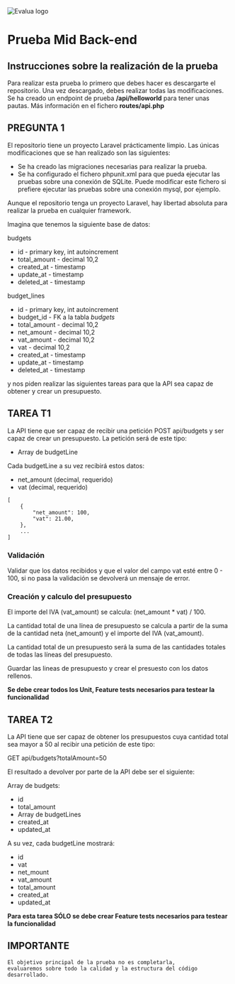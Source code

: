 <img alt="Evalua logo" src="public/logo_e.png"/>


# Prueba Mid Back-end

## Instrucciones sobre la realización de la prueba
Para realizar esta prueba lo primero que debes hacer es descargarte el repositorio. Una vez descargado, debes realizar todas las modificaciones. Se ha creado un endpoint de prueba **/api/helloworld** para tener unas pautas. Más información en el fichero **routes/api.php**

## PREGUNTA 1


El repositorio tiene un proyecto Laravel prácticamente limpio. Las únicas modificaciones que se han realizado son las siguientes:

- Se ha creado las migraciones necesarias para realizar la prueba.
- Se ha configurado el fichero phpunit.xml para que pueda ejecutar las pruebas sobre una conexión de SQLite. Puede modificar este fichero si prefiere ejecutar las pruebas sobre una conexión mysql, por ejemplo.

Aunque el repositorio tenga un proyecto Laravel, hay libertad absoluta para realizar la prueba en cualquier framework.

Imagina que tenemos la siguiente base de datos:

budgets

- id - primary key, int autoincrement
- total_amount - decimal 10,2
- created_at - timestamp
- update_at - timestamp
- deleted_at - timestamp

budget_lines

- id - primary key, int autoincrement
- budget_id - FK a la tabla *budgets*
- total_amount - decimal 10,2
- net_amount - decimal 10,2
- vat_amount - decimal 10,2
- vat - decimal 10,2
- created_at - timestamp
- update_at - timestamp
- deleted_at - timestamp

y nos piden realizar las siguientes tareas para que la API sea capaz de obtener y crear un presupuesto.

## TAREA T1

La API tiene que ser capaz de recibir una petición POST api/budgets y ser capaz de crear un presupuesto. La petición será de este tipo:

- Array de budgetLine

Cada budgetLine a su vez recibirá estos datos:

- net_amount (decimal, requerido)
- vat (decimal, requerido)

```
[
	{
		"net_amount": 100,
		"vat": 21.00,
	},
	...
]
```

### Validación
Validar que los datos recibidos y que el valor del campo vat esté entre 0 - 100, si no pasa la validación se devolverá un mensaje de error.

### Creación y calculo del presupuesto
El importe del IVA (vat_amount) se calcula: (net_amount * vat) / 100.

La cantidad total de una línea de presupuesto se calcula a partir de la suma de la cantidad neta (net_amount) y el importe del IVA (vat_amount).

La cantidad total de un presupuesto será la suma de las cantidades totales de todas las líneas del presupuesto.

Guardar las lineas de presupuesto y crear el presuesto con los datos rellenos.

**Se debe crear todos los Unit, Feature tests necesarios para testear la funcionalidad**

## TAREA T2

La API tiene que ser capaz de obtener los presupuestos cuya cantidad total sea mayor a 50 al recibir una petición de este tipo:

GET api/budgets?totalAmount=50

El resultado a devolver por parte de la API debe ser el siguiente:

Array de budgets:
- id
- total_amount
- Array de budgetLines
- created_at
- updated_at

A su vez, cada budgetLine mostrará:

- id
- vat
- net_mount
- vat_amount
- total_amount
- created_at
- updated_at

**Para esta tarea SÓLO se debe crear Feature tests necesarios para testear la funcionalidad**


## IMPORTANTE


```
El objetivo principal de la prueba no es completarla,
evaluaremos sobre todo la calidad y la estructura del código desarrollado.
```
